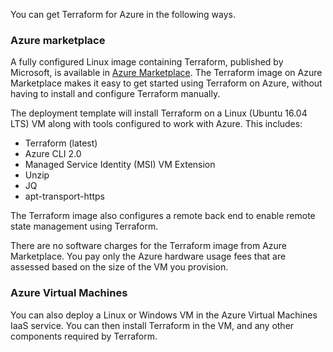 You can get Terraform for Azure in the following ways.

### Azure marketplace

A fully configured Linux image containing Terraform, published by Microsoft,
is available in [Azure Marketplace](https://azuremarketplace.microsoft.com/en-us/marketplace/apps/azure-oss.terraform?tab=Overview). The Terraform image on Azure Marketplace makes it easy to get started using Terraform on Azure, without having to install and configure Terraform manually.

The deployment template will install Terraform on a Linux (Ubuntu 16.04 LTS) VM along with tools configured to work with Azure. This includes:
- Terraform (latest)
- Azure CLI 2.0
- Managed Service Identity (MSI) VM Extension
- Unzip
- JQ
- apt-transport-https

The Terraform image also configures a remote back end to enable remote state management using Terraform.

There are no software charges for the Terraform image from Azure Marketplace. You pay only the Azure hardware usage fees that are assessed based on the size of the VM you provision.

### Azure Virtual Machines

You can also deploy a Linux or Windows VM in the Azure Virtual Machines IaaS service. You can then install Terraform in the VM, and any other components required by Terraform.
